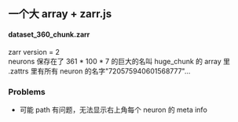 ## 一个大 array + zarr.js

#### dataset_360_chunk.zarr

zarr version = 2  
neurons 保存在了 361 \* 100 \* 7 的巨大的名叫 huge_chunk 的 array 里  
.zattrs 里有所有 neuron 的名字"720575940601568777"...  

### Problems

- 可能 path 有问题，无法显示右上角每个 neuron 的 meta info  
